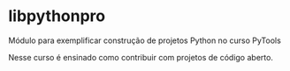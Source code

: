 # libpythonpro
Módulo para exemplificar construção de projetos Python no curso PyTools

Nesse curso é ensinado como contribuir com projetos de código aberto.
